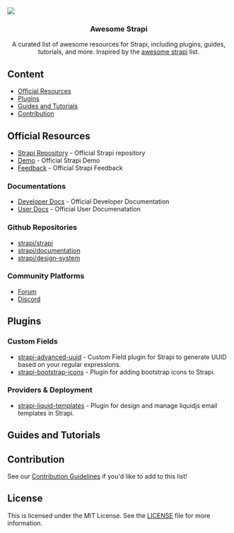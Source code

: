 <picture>
  <source
    srcset="./assets/logo-dark.png"
    media="(prefers-color-scheme: dark)"
  />
  <source
    srcset="./assets/logo-light.png"
    media="(prefers-color-scheme: light), (prefers-color-scheme: no-preference)"
  />
  <img src="https://github-profile-trophy.vercel.app/?username=Dulajdeshan" />
</picture>

<h3 align="center">Awesome Strapi</h3>
<p align="center">A curated list of awesome resources for Strapi, including plugins, guides, tutorials, and more. Inspired by the <a href="https://github.com/strapi-community/awesome-strapi">awesome strapi</a> list.</p>

## Content

- [Official Resources](#official-resources)
- [Plugins](#plugins)
- [Guides and Tutorials](#guides-and-tutorials)
- [Contribution](#contribution)

## Official Resources

- [Strapi Repository](https://github.com/strapi/strapi) - Official Strapi repository
- [Demo](https://strapi.io/demo) - Official Strapi Demo
- [Feedback](https://feedback.strapi.io/) - Official Strapi Feedback

### Documentations

- [Developer Docs](https://docs.strapi.io/dev-docs/intro) - Official Developer Documentation
- [User Docs](https://docs.strapi.io/user-docs/intro) - Official User Documenatation

### Github Repositories

- [strapi/strapi](https://github.com/strapi/strapi)
- [strapi/documentation](https://github.com/strapi/documentation)
- [strapi/design-system](https://github.com/strapi/design-system)

### Community Platforms

- [Forum](https://forum.strapi.io/)
- [Discord](https://discord.strapi.io/)

## Plugins

### Custom Fields

- [strapi-advanced-uuid](https://market.strapi.io/plugins/strapi-advanced-uuid) - Custom Field plugin for Strapi to generate UUID based on your regular expressions.
- [strapi-bootstrap-icons](https://github.com/Dulajdeshan/strapi-bootstrap-icons) - Plugin for adding bootstrap icons to Strapi.

### Providers & Deployment

- [strapi-liquid-templates](https://github.com/Dulajdeshan/strapi-liquid-templates) - Plugin for design and manage liquidjs email templates in Strapi.

## Guides and Tutorials

## Contribution

See our [Contribution Guidelines](./.github/CONTRIBUTING.md) if you'd like to add to this list!

## License

This is licensed under the MIT License. See the [LICENSE](./LICENSE) file for more information.

